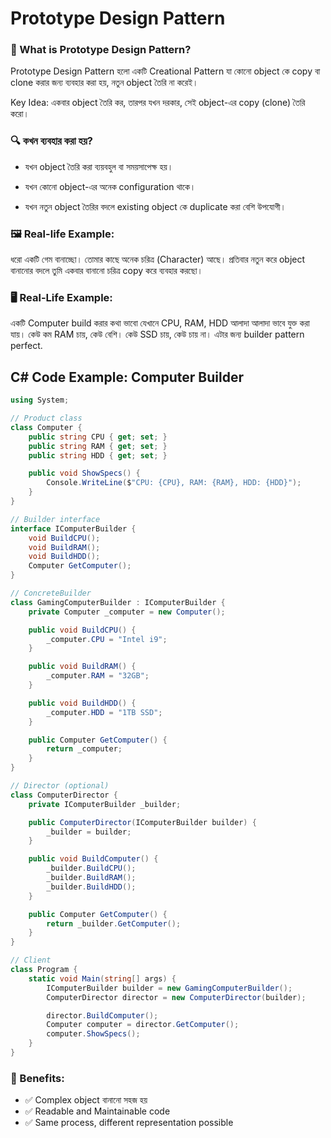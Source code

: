 # Prototype Design Pattern

### 🧠 What is Prototype Design Pattern?

Prototype Design Pattern হলো একটি Creational Pattern যা কোনো object কে copy বা clone করার জন্য ব্যবহার করা হয়, নতুন object তৈরি না করেই।

Key Idea:
একবার object তৈরি কর, তারপর যখন দরকার, সেই object-এর copy (clone) তৈরি করো।

### 🔍 কখন ব্যবহার করা হয়?

- যখন object তৈরি করা ব্যয়বহুল বা সময়সাপেক্ষ হয়।

- যখন কোনো object-এর অনেক configuration থাকে।

- যখন নতুন object তৈরির বদলে existing object কে duplicate করা বেশি উপযোগী।

### 🖼 Real-life Example:

ধরো একটি গেম বানাচ্ছো। তোমার কাছে অনেক চরিত্র (Character) আছে। প্রতিবার নতুন করে object বানানোর বদলে তুমি একবার বানানো চরিত্র copy করে ব্যবহার করছো।

### 🖥️ Real-Life Example:

একটি Computer build করার কথা ভাবো যেখানে CPU, RAM, HDD আলাদা আলাদা ভাবে যুক্ত করা যায়। কেউ কম RAM চায়, কেউ বেশি। কেউ SSD চায়, কেউ চায় না। এটার জন্য builder pattern perfect.

## C# Code Example: Computer Builder

```cs
using System;

// Product class
class Computer {
    public string CPU { get; set; }
    public string RAM { get; set; }
    public string HDD { get; set; }

    public void ShowSpecs() {
        Console.WriteLine($"CPU: {CPU}, RAM: {RAM}, HDD: {HDD}");
    }
}

// Builder interface
interface IComputerBuilder {
    void BuildCPU();
    void BuildRAM();
    void BuildHDD();
    Computer GetComputer();
}

// ConcreteBuilder
class GamingComputerBuilder : IComputerBuilder {
    private Computer _computer = new Computer();

    public void BuildCPU() {
        _computer.CPU = "Intel i9";
    }

    public void BuildRAM() {
        _computer.RAM = "32GB";
    }

    public void BuildHDD() {
        _computer.HDD = "1TB SSD";
    }

    public Computer GetComputer() {
        return _computer;
    }
}

// Director (optional)
class ComputerDirector {
    private IComputerBuilder _builder;

    public ComputerDirector(IComputerBuilder builder) {
        _builder = builder;
    }

    public void BuildComputer() {
        _builder.BuildCPU();
        _builder.BuildRAM();
        _builder.BuildHDD();
    }

    public Computer GetComputer() {
        return _builder.GetComputer();
    }
}

// Client
class Program {
    static void Main(string[] args) {
        IComputerBuilder builder = new GamingComputerBuilder();
        ComputerDirector director = new ComputerDirector(builder);

        director.BuildComputer();
        Computer computer = director.GetComputer();
        computer.ShowSpecs();
    }
}


```

### 🧠 Benefits:

- ✅ Complex object বানানো সহজ হয়
- ✅ Readable and Maintainable code
- ✅ Same process, different representation possible

